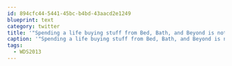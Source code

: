 ```yaml
---
id: 894cfc44-5441-45bc-b4bd-43aacd2e1249
blueprint: text
category: twitter
title: '"Spending a life buying stuff from Bed, Bath, and Beyond is not a meaningful life" Donald Miler @ #WDS2013'
caption: '"Spending a life buying stuff from Bed, Bath, and Beyond is not a meaningful life" Donald Miler @ <span class="hashtag hashtag_local">#<a href="http://tweettemp.darylchymko.ca/?tag=wds2013">WDS2013</a>'
tags:
  - WDS2013
---
```


